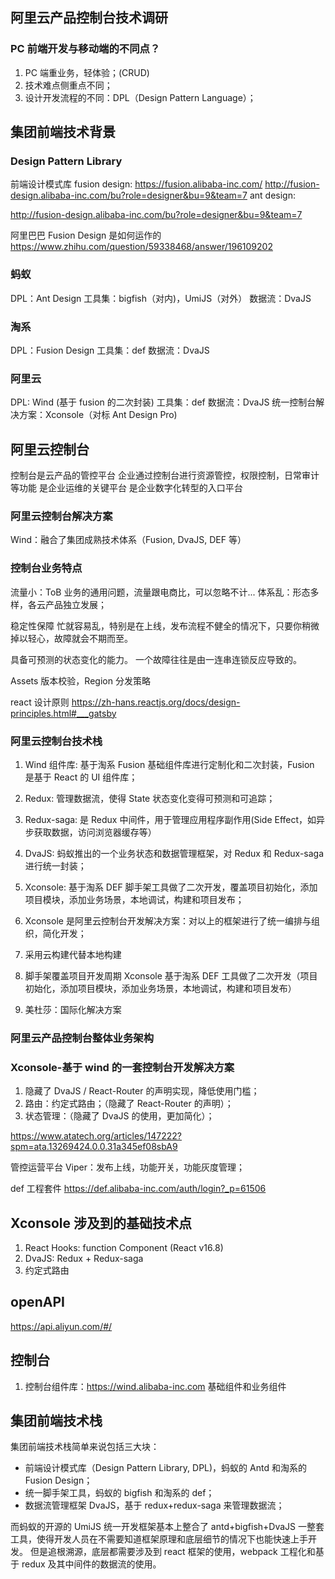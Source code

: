 ## 阿里云产品控制台技术调研

### PC 前端开发与移动端的不同点？

1. PC 端重业务，轻体验；(CRUD)
2. 技术难点侧重点不同；
3. 设计开发流程的不同：DPL（Design Pattern Language）；

## 集团前端技术背景

### Design Pattern Library

前端设计模式库
fusion design: https://fusion.alibaba-inc.com/
http://fusion-design.alibaba-inc.com/bu?role=designer&bu=9&team=7
ant design:

http://fusion-design.alibaba-inc.com/bu?role=designer&bu=9&team=7

阿里巴巴 Fusion Design 是如何运作的
https://www.zhihu.com/question/59338468/answer/196109202

### 蚂蚁

DPL：Ant Design
工具集：bigfish（对内)，UmiJS（对外）
数据流：DvaJS

### 淘系

DPL：Fusion Design
工具集：def
数据流：DvaJS

### 阿里云

DPL: Wind (基于 fusion 的二次封装)
工具集：def
数据流：DvaJS
统一控制台解决方案：Xconsole（对标 Ant Design Pro)

## 阿里云控制台

控制台是云产品的管控平台
企业通过控制台进行资源管控，权限控制，日常审计等功能
是企业运维的关键平台
是企业数字化转型的入口平台

### 阿里云控制台解决方案

Wind：融合了集团成熟技术体系（Fusion, DvaJS, DEF 等）

### 控制台业务特点

流量小：ToB 业务的通用问题，流量跟电商比，可以忽略不计...
体系乱：形态多样，各云产品独立发展；

稳定性保障
忙就容易乱，特别是在上线，发布流程不健全的情况下，只要你稍微掉以轻心，故障就会不期而至。

具备可预测的状态变化的能力。
一个故障往往是由一连串连锁反应导致的。

Assets 版本校验，Region 分发策略

react 设计原则
https://zh-hans.reactjs.org/docs/design-principles.html#___gatsby

### 阿里云控制台技术栈

1. Wind 组件库: 基于淘系 Fusion 基础组件库进行定制化和二次封装，Fusion 是基于 React 的 UI 组件库；
2. Redux: 管理数据流，使得 State 状态变化变得可预测和可追踪；
3. Redux-saga: 是 Redux 中间件，用于管理应用程序副作用(Side Effect，如异步获取数据，访问浏览器缓存等）
4. DvaJS: 蚂蚁推出的一个业务状态和数据管理框架，对 Redux 和 Redux-saga 进行统一封装；
5. Xconsole: 基于淘系 DEF 脚手架工具做了二次开发，覆盖项目初始化，添加项目模块，添加业务场景，本地调试，构建和项目发布；
6. Xconsole 是阿里云控制台开发解决方案：对以上的框架进行了统一编排与组织，简化开发；

7. 采用云构建代替本地构建
8. 脚手架覆盖项目开发周期 Xconsole 基于淘系 DEF 工具做了二次开发（项目初始化，添加项目模块，添加业务场景，本地调试，构建和项目发布）
9. 美杜莎：国际化解决方案

### 阿里云产品控制台整体业务架构

### Xconsole-基于 wind 的一套控制台开发解决方案

1. 隐藏了 DvaJS / React-Router 的声明实现，降低使用门槛；
2. 路由：约定式路由；（隐藏了 React-Router 的声明）；
3. 状态管理：（隐藏了 DvaJS 的使用，更加简化）；

https://www.atatech.org/articles/147222?spm=ata.13269424.0.0.31a345ef08sbA9

管控运营平台 Viper：发布上线，功能开关，功能灰度管理；

def 工程套件
https://def.alibaba-inc.com/auth/login?_p=61506

## Xconsole 涉及到的基础技术点

1. React Hooks: function Component (React v16.8)
2. DvaJS: Redux + Redux-saga
3. 约定式路由

## openAPI

https://api.aliyun.com/#/

## 控制台

1. 控制台组件库：https://wind.alibaba-inc.com
   基础组件和业务组件

## 集团前端技术栈

集团前端技术栈简单来说包括三大块：

-   前端设计模式库（Design Pattern Library, DPL)，蚂蚁的 Antd 和淘系的 Fusion Design；
-   统一脚手架工具，蚂蚁的 bigfish 和淘系的 def；
-   数据流管理框架 DvaJS，基于 redux+redux-saga 来管理数据流；

而蚂蚁的开源的 UmiJS 统一开发框架基本上整合了 antd+bigfish+DvaJS 一整套工具，使得开发人员在不需要知道框架原理和底层细节的情况下也能快速上手开发。
但是追根溯源，底层都需要涉及到 react 框架的使用，webpack 工程化和基于 redux 及其中间件的数据流的使用。
